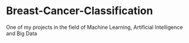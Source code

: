 # Breast-Cancer-Classification
One of my projects in the field of Machine Learning, Artificial Intelligence and Big Data
